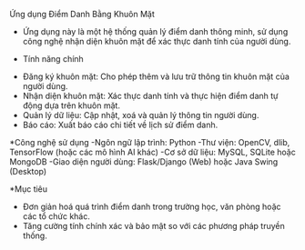 Ứng dụng Điểm Danh Bằng Khuôn Mặt
- Ứng dụng này là một hệ thống quản lý điểm danh thông minh, sử dụng công nghệ nhận diện khuôn mặt để xác thực danh tính của người dùng.

* Tính năng chính
- Đăng ký khuôn mặt: Cho phép thêm và lưu trữ thông tin khuôn mặt của người dùng.
- Nhận diện khuôn mặt: Xác thực danh tính và thực hiện điểm danh tự động dựa trên khuôn mặt.
- Quản lý dữ liệu: Cập nhật, xoá và quản lý thông tin người dùng.
- Báo cáo: Xuất báo cáo chi tiết về lịch sử điểm danh.

*Công nghệ sử dụng
-Ngôn ngữ lập trình: Python
-Thư viện: OpenCV, dlib, TensorFlow (hoặc các mô hình AI khác)
-Cơ sở dữ liệu: MySQL, SQLite hoặc MongoDB
-Giao diện người dùng: Flask/Django (Web) hoặc Java Swing (Desktop)

*Mục tiêu
- Đơn giản hoá quá trình điểm danh trong trường học, văn phòng hoặc các tổ chức khác.
- Tăng cường tính chính xác và bảo mật so với các phương pháp truyền thống.
